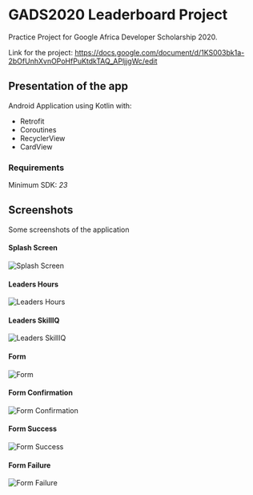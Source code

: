 # GADS2020 Leaderboard Project
Practice Project for Google Africa Developer Scholarship 2020. 

Link for the project: https://docs.google.com/document/d/1KS003bk1a-2bOfUnhXvnOPoHfPuKtdkTAQ_APljjgWc/edit

## Presentation of the app 
Android Application using Kotlin with:
* Retrofit
* Coroutines
* RecyclerView
* CardView

### Requirements
Minimum SDK: *23*

## Screenshots
Some screenshots of the application
#### Splash Screen
![Splash Screen](https://raw.githubusercontent.com/SalimSalimi/GADS2020LeaderbordProject/master/screenshots/splash.jpeg)
#### Leaders Hours
![Leaders Hours](https://raw.githubusercontent.com/SalimSalimi/GADS2020LeaderbordProject/master/screenshots/leaders_hour.jpeg)
#### Leaders SkillIQ
![Leaders SkillIQ](https://raw.githubusercontent.com/SalimSalimi/GADS2020LeaderbordProject/master/screenshots/leaders_skilliq.jpeg)
#### Form
![Form](https://raw.githubusercontent.com/SalimSalimi/GADS2020LeaderbordProject/master/screenshots/form.png)
#### Form Confirmation
![Form Confirmation](https://raw.githubusercontent.com/SalimSalimi/GADS2020LeaderbordProject/master/screenshots/confirm_form.jpeg)
#### Form Success
![Form Success](https://raw.githubusercontent.com/SalimSalimi/GADS2020LeaderbordProject/master/screenshots/success_form.jpeg)
#### Form Failure
![Form Failure](https://raw.githubusercontent.com/SalimSalimi/GADS2020LeaderbordProject/master/screenshots/error_form.jpeg)